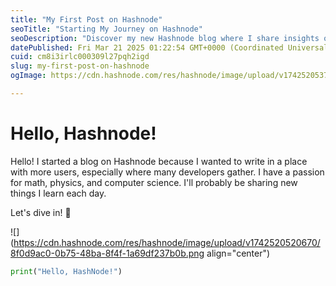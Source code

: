 ```yaml
---
title: "My First Post on Hashnode"
seoTitle: "Starting My Journey on Hashnode"
seoDescription: "Discover my new Hashnode blog where I share insights on math, physics, and computer science. Join me on this learning journey!"
datePublished: Fri Mar 21 2025 01:22:54 GMT+0000 (Coordinated Universal Time)
cuid: cm8i3irlc000309l27pqh2igd
slug: my-first-post-on-hashnode
ogImage: https://cdn.hashnode.com/res/hashnode/image/upload/v1742520537368/1d27d2ed-a567-4eda-aa1f-d023b731ec8a.png

---
```


# Hello, Hashnode!

Hello! I started a blog on Hashnode because I wanted to write in a place with more users, especially where many developers gather. I have a passion for math, physics, and computer science. I'll probably be sharing new things I learn each day.

Let's dive in! 🚀

![](https://cdn.hashnode.com/res/hashnode/image/upload/v1742520520670/8f0d9ac0-0b75-48ba-8f4f-1a69df237b0b.png align="center")

```python
print("Hello, HashNode!")
```
